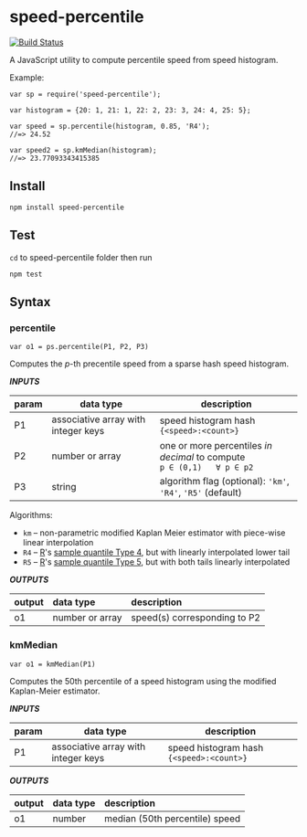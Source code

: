 # speed-percentile
[![Build Status](https://travis-ci.org/mapbox/speed-percentile.svg?branch=master)](https://travis-ci.org/mapbox/speed-percentile)

A JavaScript utility to compute percentile speed from speed histogram.

Example:

```
var sp = require('speed-percentile');

var histogram = {20: 1, 21: 1, 22: 2, 23: 3, 24: 4, 25: 5};

var speed = sp.percentile(histogram, 0.85, 'R4');
//=> 24.52

var speed2 = sp.kmMedian(histogram);
//=> 23.77093343415385
```

## Install

```
npm install speed-percentile
```

## Test

`cd` to speed-percentile folder then run
```
npm test
```

## Syntax

### percentile

`var o1 = ps.percentile(P1, P2, P3)`

Computes the *p*-th precentile speed from a sparse hash speed histogram.

***INPUTS***

| param | data type | description |
|---|---|---|
| P1 | associative array with integer keys | speed histogram hash `{<speed>:<count>}`|
| P2 | number or array | one or more percentiles *in decimal* to compute <br>`p ∈ (0,1)   ∀ p ∈ p2` |
| P3 | string | algorithm flag (optional): `'km'`, `'R4'`, `'R5'` (default) |

Algorithms:
* `km` – non-parametric modified Kaplan Meier estimator with piece-wise linear interpolation
* `R4` – [R](https://en.wikipedia.org/wiki/R_(programming_language))'s [sample quantile Type 4](https://stat.ethz.ch/R-manual/R-devel/library/stats/html/quantile.html), but with linearly interpolated lower tail
* `R5` – [R](https://en.wikipedia.org/wiki/R_(programming_language))'s [sample quantile Type 5](https://stat.ethz.ch/R-manual/R-devel/library/stats/html/quantile.html), but with both tails linearly interpolated

***OUTPUTS***

| output | data type | description |
|:--|:--|:--|
| o1 | number or array | speed(s) corresponding to P2 |

### kmMedian

`var o1 = kmMedian(P1)`

Computes the 50th percentile of a speed histogram using the modified Kaplan-Meier estimator.

***INPUTS***

| param | data type | description |
|---|---|---|
| P1 | associative array with integer keys | speed histogram hash `{<speed>:<count>}`|


***OUTPUTS***

| output | data type | description |
|:--|:--|:--|
| o1 | number | median (50th percentile) speed |
